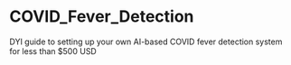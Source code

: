 # COVID_Fever_Detection
DYI guide to setting up your own AI-based COVID fever detection system for less than $500 USD
